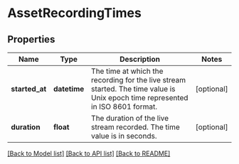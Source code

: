 # AssetRecordingTimes

## Properties
Name | Type | Description | Notes
------------ | ------------- | ------------- | -------------
**started_at** | **datetime** | The time at which the recording for the live stream started. The time value is Unix epoch time represented in ISO 8601 format. | [optional] 
**duration** | **float** | The duration of the live stream recorded. The time value is in seconds. | [optional] 

[[Back to Model list]](../README.md#documentation-for-models) [[Back to API list]](../README.md#documentation-for-api-endpoints) [[Back to README]](../README.md)


